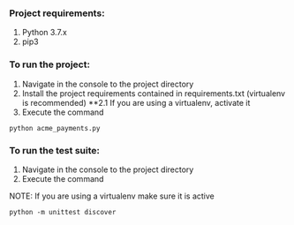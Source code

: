 ### Project requirements:
1. Python 3.7.x
2. pip3

### To run the project:
1. Navigate in the console to the project directory
2. Install the project requirements contained in requirements.txt (virtualenv is recommended)
**2.1 If you are using a virtualenv, activate it 
3. Execute the command

`python acme_payments.py`

### To run the test suite:
1. Navigate in the console to the project directory
2. Execute the command

NOTE: If you are using a virtualenv make sure it is active

`python -m unittest discover`

